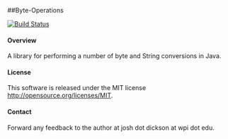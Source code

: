 ##Byte-Operations

[![Build Status](https://travis-ci.org/joshdickson40/Byte-Operations.png?branch=master)](https://travis-ci.org/joshdickson40/Byte-Operations)

#### Overview

A library for performing a number of byte and String conversions in Java.

#### License

This software is released under the MIT license http://opensource.org/licenses/MIT.

#### Contact

Forward any feedback to the author at josh dot dickson at wpi dot edu.
